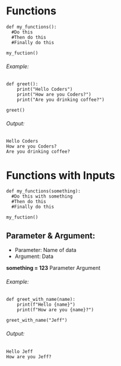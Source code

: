 # Functions

    def my_functions():
      #Do this
      #Then do this
      #Finally do this
       
    my_fuction() 

###### Example:

    def greet():
        print("Hello Coders")
        print("How are you Coders?")
        print("Are you drinking coffee?")

    greet()

###### Output:

    Hello Coders
    How are you Coders?
    Are you drinking coffee?
  
  
# Functions with Inputs

    def my_functions(something):
      #Do this with something
      #Then do this
      #Finally do this
      
    my_fuction() 

## Parameter & Argument:
- Parameter: Name of data
- Argument: Data 

**something = 123**
Parameter    Argument

###### Example:

    def greet_with_name(name):
        print(f"Hello {name}")
        print(f"How are you {name}?")

    greet_with_name("Jeff")
    
###### Output:

    Hello Jeff
    How are you Jeff?
